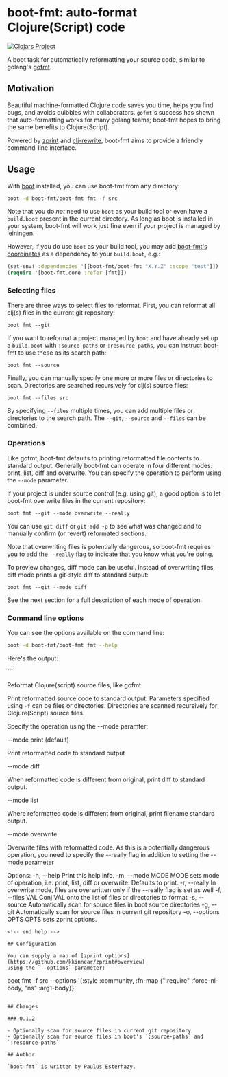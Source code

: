 # boot-fmt: auto-format Clojure(Script) code

[![Clojars Project](https://img.shields.io/clojars/v/boot-fmt.svg)](https://clojars.org/boot-fmt)

A boot task for automatically reformatting your source code, similar to golang's
[gofmt](https://golang.org/cmd/gofmt/).

## Motivation

Beautiful machine-formatted Clojure code saves you time, helps you find bugs,
and avoids quibbles with collaborators. `gofmt`'s success has shown that
auto-formatting works for many golang teams; boot-fmt hopes to bring the same benefits
to Clojure(Script).

Powered by [zprint](https://github.com/kkinnear/zprint) and [clj-rewrite](https://github.com/xsc/rewrite-clj),
boot-fmt aims to provide a friendly command-line interface.

## Usage

With [boot](https://github.com/boot-clj/boot) installed, you can use boot-fmt from any directory:

```bash
boot -d boot-fmt/boot-fmt fmt -f src
```

Note that you do *not* need to use `boot` as your build tool or even have a
`build.boot` present in the current directory. As long as boot is installed in
your system, boot-fmt will work just fine even if your project is managed by
leiningen.

However, if you do use `boot` as your build tool, you may add
[boot-fmt's coordinates](https://clojars.org/boot-fmt) as a dependency to your
`build.boot`, e.g.:

```clojure
(set-env! :dependencies '[[boot-fmt/boot-fmt "X.Y.Z" :scope "test"]])
(require '[boot-fmt.core :refer [fmt]])
```

### Selecting files

There are three ways to select files to reformat. First, you can reformat all
clj(s) files in the current git repository:

```
boot fmt --git
```

If you want to reformat a project managed by `boot` and have already set up a
`build.boot` with `:source-paths` or `:resource-paths`, you can instruct
boot-fmt to use these as its search path:

```
boot fmt --source
```

Finally, you can manually specify one more or more files or directories to scan.
Directories are searched recursively for clj(s) source files:

```
boot fmt --files src
```

By specifying `--files` multiple times, you can add multiple files or
directories to the search path. The `--git`, `--source` and `--files` can be
combined.

### Operations

Like gofmt, boot-fmt defaults to printing reformatted file contents to standard
output. Generally boot-fmt can operate in four different modes: print, list,
diff and overwrite. You can specify the operation to perform using the `--mode`
parameter.

If your project is under source control (e.g. using git), a good option is to
let boot-fmt overwrite files in the current repository:

```
boot fmt --git --mode overwrite --really
```

You can use `git diff` or `git add -p` to see what was changed and to manually
confirm (or revert) reformated sections.

Note that overwriting files is potentially dangerous, so boot-fmt requires you
to add the `--really` flag to indicate that you know what you're doing.

To preview changes, diff mode can be useful. Instead of overwriting files, diff
mode prints a git-style diff to standard output:

```
boot fmt --git --mode diff
```

See the next section for a full description of each mode of operation.

### Command line options

You can see the options available on the command line:

```bash
boot -d boot-fmt/boot-fmt fmt --help
```

Here's the output:

<!-- begin help -->```

Reformat Clojure(script) source files, like gofmt

Print reformatted source code to standard output. Parameters specified using
`-f` can be files or directories. Directories are scanned recursively for
Clojure(Script) source files.

Specify the operation using the --mode paramter:

--mode print (default)

Print reformatted code to standard output

--mode diff

When reformatted code is different from original, print diff to standard output.

--mode list

Where reformatted code is different from original, print filename standard output.

--mode overwrite

Overwrite files with reformatted code. As this is a potentially dangerous
operation, you need to specify the --really flag in addition to setting
the --mode parameter

Options:
  -h, --help          Print this help info.
  -m, --mode MODE     MODE sets mode of operation, i.e. print, list, diff or overwrite. Defaults to print.
  -r, --really        In overwrite mode, files are overwritten only if the --really flag is set as well
  -f, --files VAL     Conj VAL onto the list of files or directories to format
  -s, --source        Automatically scan for source files in boot source directories
  -g, --git           Automatically scan for source files in current git repository
  -o, --options OPTS  OPTS sets zprint options.

```
<!-- end help -->

## Configuration

You can supply a map of [zprint options](https://github.com/kkinnear/zprint#overview)
using the `--options` parameter:

```
boot fmt -f src --options '{:style :community, :fn-map {":require" :force-nl-body, "ns" :arg1-body}}'
```

## Changes

### 0.1.2

- Optionally scan for source files in current git repository
- Optionally scan for source files in boot's `:source-paths` and `:resource-paths`

## Author

`boot-fmt` is written by Paulus Esterhazy.
